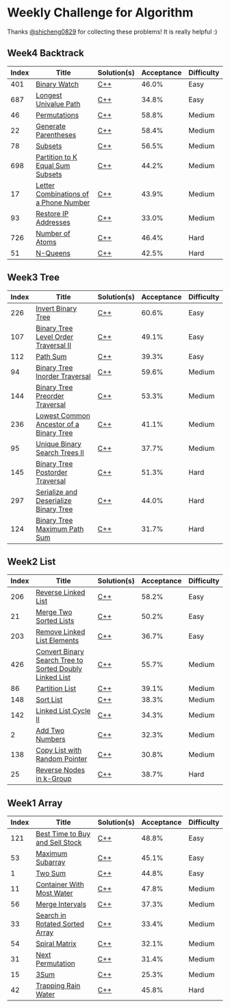 # Weekly Challenge for Algorithm
Thanks [@shicheng0829](https://github.com/shicheng0829) for collecting these problems! It is really helpful :)

## Week4 Backtrack
Index|Title|Solution(s)|Acceptance|Difficulty
-|-|-|-|-
401|[Binary Watch](https://leetcode.com/problems/binary-watch)|[C++](./week4_backtrack/401.binary-watch.cpp)|46.0%|Easy
687|[Longest Univalue Path](https://leetcode.com/problems/longest-univalue-path)|[C++](./week4_backtrack/687.longest-univalue-path.cpp)|34.8%|Easy
46|[Permutations](https://leetcode.com/problems/permutations)|[C++](./week4_backtrack/46.permutations.cpp)|58.8%|Medium
22|[Generate Parentheses](https://leetcode.com/problems/generate-parentheses)|[C++](./week4_backtrack/22.generate-parentheses.cpp)|58.4%|Medium
78|[Subsets](https://leetcode.com/problems/subsets)|[C++](./week4_backtrack/78.subsets.cpp)|56.5%|Medium
698|[Partition to K Equal Sum Subsets](https://leetcode.com/problems/partition-to-k-equal-sum-subsets)|[C++](./week4_backtrack/698.partition-to-k-equal-sum-subsets.cpp)|44.2%|Medium
17|[Letter Combinations of a Phone Number](https://leetcode.com/problems/letter-combinations-of-a-phone-number)|[C++](./week4_backtrack/17.letter-combinations-of-a-phone-number.cpp)|43.9%|Medium
93|[Restore IP Addresses](https://leetcode.com/problems/restore-ip-addresses)|[C++](./week4_backtrack/93.restore-ip-addresses.cpp)|33.0%|Medium
726|[Number of Atoms](https://leetcode.com/problems/number-of-atoms)|[C++](./week4_backtrack/726.number-of-atoms.cpp)|46.4%|Hard
51|[N-Queens](https://leetcode.com/problems/n-queens)|[C++](./week4_backtrack/51.n-queens.cpp)|42.5%|Hard

## Week3 Tree
Index|Title|Solution(s)|Acceptance|Difficulty
-|-|-|-|-
226|[Invert Binary Tree](https://leetcode.com/problems/invert-binary-tree)|[C++](./week3_tree/226.invert_binary_tree.cpp)|60.6%|Easy
107|[Binary Tree Level Order Traversal II](https://leetcode.com/problems/binary-tree-level-order-traversal-ii)|[C++](./week3_tree/107.binary_tree_level_order_travel2.cpp)|49.1%|Easy
112|[Path Sum](https://leetcode.com/problems/path-sum)|[C++](./week3_tree/112.path_sum.cpp)|39.3%|Easy
94|[Binary Tree Inorder Traversal](https://leetcode.com/problems/binary-tree-inorder-traversal)|[C++](./week3_tree/94.binary_tree_inorder_traversal.cpp)|59.6%|Medium
144|[Binary Tree Preorder Traversal](https://leetcode.com/problems/binary-tree-preorder-traversal)|[C++](./week3_tree/144.binary_tree_preorder_traversal.cpp)|53.3%|Medium
236|[Lowest Common Ancestor of a Binary Tree](https://leetcode.com/problems/lowest-common-ancestor-of-a-binary-tree)|[C++](./week3_tree/236.lowest_common_ancestor_of_a_binary_tree.cpp)|41.1%|Medium
95|[Unique Binary Search Trees II](https://leetcode.com/problems/unique-binary-search-trees-ii)|[C++](./week3_tree/95.unique_binary_search_tree.cpp)|37.7%|Medium
145|[Binary Tree Postorder Traversal](https://leetcode.com/problems/binary-tree-postorder-traversal)|[C++](./week3_tree/145.binary_tree_postorder_traversal.cpp)|51.3%|Hard
297|[Serialize and Deserialize Binary Tree](https://leetcode.com/problems/serialize-and-deserialize-binary-tree)|[C++](./week3_tree/297.serialize_and_deserialize_binary_tree.cpp)|44.0%|Hard
124|[Binary Tree Maximum Path Sum](https://leetcode.com/problems/binary-tree-maximum-path-sum)|[C++](./week3_tree/124.binary_tree_maximum_path_sum.cpp)|31.7%|Hard

## Week2 List
Index|Title|Solution(s)|Acceptance|Difficulty
-|-|-|-|-
206|[Reverse Linked List](https://leetcode.com/problems/reverse-linked-list)|[C++](./week2_list/206.reverse_list.cpp)|58.2%|Easy
21|[Merge Two Sorted Lists](https://leetcode.com/problems/merge-two-sorted-lists)|[C++](./week2_list/21.merge_two_lists.cpp)|50.2%|Easy
203|[Remove Linked List Elements](https://leetcode.com/problems/remove-linked-list-elements)|[C++](./week2_list/203.remove_list_elements.cpp)|36.7%|Easy
426|[Convert Binary Search Tree to Sorted Doubly Linked List](https://leetcode.com/problems/convert-binary-search-tree-to-sorted-doubly-linked-list)|[C++](./week2_list/426.tree_to_doubly_list.cpp)|55.7%|Medium
86|[Partition List](https://leetcode.com/problems/partition-list)|[C++](./week2_list/86.partition_list.cpp)|39.1%|Medium
148|[Sort List](https://leetcode.com/problems/sort-list)|[C++](./week2_list/148.sort_list.cpp)|38.3%|Medium
142|[Linked List Cycle II](https://leetcode.com/problems/linked-list-cycle-ii)|[C++](./week2_list/142.detect_cycle_list.cpp)|34.3%|Medium
2|[Add Two Numbers](https://leetcode.com/problems/add-two-numbers)|[C++](./week2_list/2.add_two_list_numbers.cpp)|32.3%|Medium
138|[Copy List with Random Pointer](https://leetcode.com/problems/copy-list-with-random-pointer)|[C++](./week2_list/138.copy_random_list.cpp)|30.8%|Medium
25|[Reverse Nodes in k-Group](https://leetcode.com/problems/reverse-nodes-in-k-group)|[C++](./week2_list/25.reverse_k_group.cpp)|38.7%|Hard

## Week1 Array
Index|Title|Solution(s)|Acceptance|Difficulty
-|-|-|-|-
121|[Best Time to Buy and Sell Stock](https://leetcode.com/problems/best-time-to-buy-and-sell-stock)|[C++](./week1_array/121.max_profit.cpp)|48.8%|Easy
53|[Maximum Subarray](https://leetcode.com/problems/maximum-subarray)|[C++](./week1_array/53.max_sub_array.cpp)|45.1%|Easy
1|[Two Sum](https://leetcode.com/problems/two-sum)|[C++](./week1_array/1.two_sum.cpp)|44.8%|Easy
11|[Container With Most Water](https://leetcode.com/problems/container-with-most-water)|[C++](./week1_array/11.max_area.cpp)|47.8%|Medium
56|[Merge Intervals](https://leetcode.com/problems/merge-intervals)|[C++](./week1_array/56.merge_intervals.cpp)|37.3%|Medium
33|[Search in Rotated Sorted Array](https://leetcode.com/problems/search-in-rotated-sorted-array)|[C++](./week1_array/33.search_rotated_array.cpp)|33.4%|Medium
54|[Spiral Matrix](https://leetcode.com/problems/spiral-matrix)|[C++](./week1_array/54.spiral_order.cpp)|32.1%|Medium
31|[Next Permutation](https://leetcode.com/problems/next-permutation)|[C++](./week1_array/31.next_permutation.cpp)|31.4%|Medium
15|[3Sum](https://leetcode.com/problems/3sum)|[C++](./week1_array/15.three_sum.cpp)|25.3%|Medium
42|[Trapping Rain Water](https://leetcode.com/problems/trapping-rain-water)|[C++](./week1_array/42.trap_rain.cpp)|45.8%|Hard
